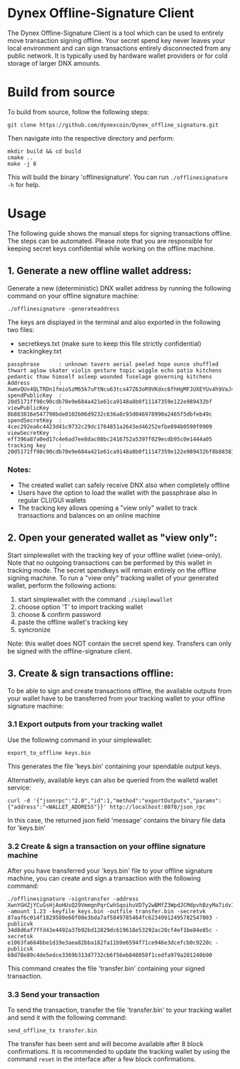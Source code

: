 # Dynex Offline-Signature Client

The Dynex Offline-Signature Client is a tool which can be used to entirely move transaction signing offline. Your secret spend key never leaves your local environment and can sign transactions entirely disconnected from any public network. It is typically used by hardware wallet providers or for cold storage of larger DNX amounts.

# Build from source

To build from source, follow the following steps:

```
git clone https://github.com/dynexcoin/Dynex_offline_signature.git
``` 

Then navigate into the respective directory and perform:

``` 
mkdir build && cd build
cmake ..
make -j 8
``` 

This will build the binary 'offlinesignature'. You can run ```./offlinesignature -h``` for help.

# Usage

The following guide shows the manual steps for signing transactions offline. The steps can be automated. Please note that you are responsible for keeping secret keys confidential while working on the offline machine. 

## 1. Generate a new offline wallet address:

Generate a new (deterministic) DNX wallet address by running the following command on your offline signature machine:

``` 
./offlinesignature -generateaddress 
``` 

The keys are displayed in the terminal and also exported in the following two files:

- secretkeys.txt (make sure to keep this file strictly confidential)
- trackingkey.txt

```
passphrase      : unknown tavern aerial peeled hope ounce shuffled thwart aglow skater violin gesture topic wiggle echo patio kitchens pedantic thaw himself asleep wounded fuselage governing kitchens
Address         : XwmvQUv4QLTRDn1fmioSzM65k7uFtNcu63tcx47Z63oR9VKdxc6fhHgMFJUXEYUv4h9VaJ4No4sapMAx6ExafKBK2YwVXDxjk
spendPublicKey  : 20d5171ff98c90cdb70e9e604a421e61ca9148a8b0f11147359e122e989432bf
viewPublicKey   : 8b883816e547790bde0102b06d9232c636a8c93d046978990a2465f5dbfeb49c
spendSecretKey  : 4cec292ea6c4423d41c9732c29dc1764851a2643ed46252efbe894b0590f0909
viewSecretKey   : eff396a87a0ed17c4e6ad7ee8dac08bc2416752a5397f029ecdb95c0e1444a05
tracking key    : 20d5171ff98c90cdb70e9e604a421e61ca9148a8b0f11147359e122e989432bf8b883816e547790bde0102b06d9232c636a8c93d046978990a2465f5dbfeb49c0000000000000000000000000000000000000000000000000000000000000000eff396a87a0ed17c4e6ad7ee8dac08bc2416752a5397f029ecdb95c0e1444a05
````

### Notes: 
- The created wallet can safely receive DNX also when completely offline
- Users have the option to load the wallet with the passphrase also in regular CLI/GUI wallets
- The tracking key allows opening a "view only" wallet to track transactions and balances on an online machine

## 2. Open your generated wallet as "view only":

Start simplewallet with the tracking key of your offline wallet (view-only). Note that no outgoing transactions can be performed by this wallet in tracking mode. The secret spendkeys will remain entirely on the offline signing machine. To run a "view only" tracking wallet of your generated wallet, perform the following actions:

1. start simplewallet with the command ```./simplewallet```
2. choose option 'T' to import tracking wallet
3. choose & confirm password
4. paste the offline wallet's tracking key
5. syncronize

Note: this wallet does NOT contain the secret spend key. Transfers can only be signed with the offline-signature client.

## 3. Create & sign transactions offline:

To be able to sign and create transactions offline, the available outputs from your wallet have to be transferred from your tracking wallet to your offline signature machine:

### 3.1 Export outputs from your tracking wallet

Use the following command in your simplewallet:

```
export_to_offline keys.bin
```

This generates the file 'keys.bin' containing your spendable output keys.

Alternatively, available keys can also be queried from the walletd wallet service:

```
curl -d '{"jsonrpc":"2.0","id":1,"method":"exportOutputs","params":{"address":"<WALLET_ADDRESS"}}' http://localhost:8070/json_rpc
```

In this case, the returned json field 'message' contains the binary file data for 'keys.bin'

### 3.2 Create & sign a transaction on your offline signature machine


After you have transferred your 'keys.bin' file to your offline signature machine, you can create and sign a transaction with the following command:


``` 
./offlinesignature -signtransfer -address XwnYGHZjYCuGsHjAoHUsQ29VmmgnPqrCwhSqoihuVD7y2wBMfZ3WpdJCMdpvhBzyMa7idv16Dj8FTRXuc1EaH8dq2ziAW8brZ -amount 1.23 -keyfile keys.bin -outfile transfer.bin -secretvk 87aaf6c014f1829580e60f08e3bda7af5849785464fc62349912495782547003 -publicvk 34d8d6af7ffd43e4492a37b92bd12829dc619618e53292ac28cf4ef1be84e85c -secretsk e1063fa664bbe1d19e3aea82bba182fa11b9e6594f71ce946e3dcefcb0c9220c -publicsk 68d78e89c4de5edce3369b313d7732cb6f56eb840058f1cedfa979a201240b90
```

This command creates the file 'transfer.bin' containing your signed transaction.

### 3.3 Send your transaction

To send the transaction, transfer the file 'transfer.bin' to your tracking wallet and send it with the following command:

``` 
send_offline_tx transfer.bin
``` 

The transfer has been sent and will become available after 8 block confirmations. It is recommended to update the tracking wallet by using the command ```reset``` in the interface after a few block confirmations.



